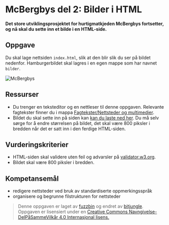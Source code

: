 McBergbys del 2: Bilder i HTML
==============================
**Det store utviklingsprosjektet for hurtigmatkjeden McBergbys fortsetter, og nå skal du sette inn et bilde i en HTML-side.**

Oppgave
-------
Du skal lage nettsiden `index.html`, slik at den blir slik du ser på bildet nedenfor. Hamburgerbildet skal lagres i en egen mappe som har navnet `bilder`. 

![McBergbys](https://raw.githubusercontent.com/fagstoff/IT1/master/Bilder/mcbergbys-2.jpg)

Ressurser
---------
* Du trenger en teksteditor og en nettleser til denne oppgaven. Relevante fagtekster finner du i mappa [Fagtekster/Nettsteder og multimedier](https://github.com/bitjungle/IT1/tree/master/Fagtekster/nettsteder%20og%20multimedier).
* Bildet du skal sette inn på siden kan [kan du laste ned her](https://raw.githubusercontent.com/fagstoff/IT1/master/Bilder/hamburgers.jpg). Du må selv sørge for å endre størrelsen på bildet, det skal være 800 piksler i bredden når det er satt inn i den ferdige HTML-siden.

Vurderingskriterier
-------------------
* HTML-siden skal validere uten feil og advarsler på [validator.w3.org](https://validator.w3.org/).
* Bildet skal være 800 piksler i bredden.

Kompetansemål
-------------
* redigere nettsteder ved bruk av standardiserte oppmerkingsspråk
* organisere og begrunne filstrukturen for nettsteder

>Denne oppgaven er laget av [fuzzbin](https://github.com/fuzzbin) og endret av [bitjungle](https://github.com/bitjungle).  
>Oppgaven er lisensiert under en
>[Creative Commons Navngivelse-DelPåSammeVilkår 4.0 Internasjonal lisens.
](http://creativecommons.org/licenses/by-sa/4.0/)
